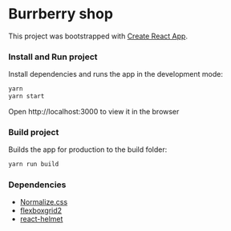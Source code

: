 # Burrberry shop
This project was bootstrapped with [Create React App](https://github.com/facebookincubator/create-react-app).

### Install and Run project
Install dependencies and runs the app in the development mode:
```sh
yarn
yarn start
```
Open http://localhost:3000 to view it in the browser

### Build project
Builds the app for production to the build folder:
```sh
yarn run build
```

### Dependencies
- [Normalize.css](https://github.com/necolas/normalize.css)
- [flexboxgrid2](https://github.com/evgenyrodionov/flexboxgrid2)
- [react-helmet](https://github.com/nfl/react-helmet)
